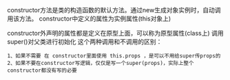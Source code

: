 constructor方法是类的构造函数的默认方法。通过new生成对象实例时，自动调用该方法。
 constructor中定义的属性为实例属性(this对象上) 

constructor外声明的属性都是定义在原型上面，可以称为原型属性(class上) 调用super()对父类进行初始化 这个两种调用和不调用的区别：

```
1、如果不需要 在 constructor里面使用 this.props ，是可以不用给super传props的
2、如果不要在constructor写逻辑，仅仅是写一个super(props)，实际上整个constructor都没有写的必要
```



